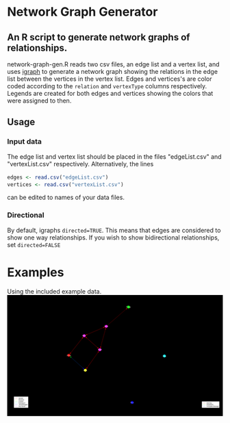 # Network Graph Generator
## An R script to generate network graphs of relationships.

network-graph-gen.R reads two csv files, an edge list and a vertex list,
and uses [igraph](http://igraph.org/) to generate a network graph
showing the relations in the edge list between the vertices in the vertex list.
Edges and vertices's are color coded according to the `relation` and
`vertexType` columns respectively.
Legends are created for both edges and vertices showing the colors
that were assigned to then.

## Usage
### Input data
The edge list and vertex list should be placed in the files
"edgeList.csv" and "vertexList.csv" respectively.
Alternatively, the lines
```R
edges <- read.csv("edgeList.csv")
vertices <- read.csv("vertexList.csv")
```
can be edited to names of your data files.

### Directional
By default, igraphs `directed=TRUE`.
This means that edges are considered to show one way relationships.
If you wish to show bidirectional relationships, set `directed=FALSE`

# Examples
Using the included example data.
![Alice and Bob - key exchange](network-graph.png)
